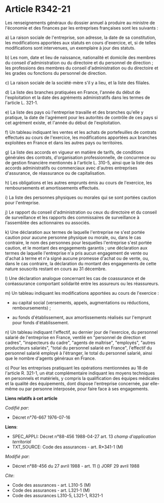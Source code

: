 # Article R342-21

Les renseignements généraux du dossier annuel à produire au ministre de l'économie et des finances par les entreprises
françaises sont les suivants :

a) La raison sociale de l'entreprise, son adresse, la date de sa constitution, les modifications apportées aux statuts en
cours d'exercice, et, si de telles modifications sont intervenues, un exemplaire à jour des statuts.

b) Les nom, date et lieu de naissance, nationalité et domicile des membres du conseil d'administration ou du directoire et du
personnel de direction ; les professions des membres du conseil d'administration ou du directoire et les grades ou fonctions
du personnel de direction.

c) La raison sociale de la société-mère s'il y a lieu, et la liste des filiales.

d) La liste des branches pratiquées en France, l'année du début de l'exploitation et la date des agréments administratifs
dans les termes de l'article L. 321-1.

e) La liste des pays où l'entreprise travaille et des branches qu'elle y pratique, la date de l'agrément pour les autorités
de contrôle de ces pays si cet agrément existe, et l'année du début de l'exploitation.

f) Un tableau indiquant les ventes et les achats de portefeuilles de contrats effectués au cours de l'exercice, les
modifications apportées aux branches exploitées en France et dans les autres pays ou territoires.

g) La liste des accords en vigueur en matière de tarifs, de conditions générales des contrats, d'organisation
professionnelle, de concurrence ou de gestion financière mentionnés à l'article L. 310-5, ainsi que la liste des accords
administratifs ou commerciaux avec d'autres entreprises d'assurance, de réassurance ou de capitalisation.

h) Les obligations et les autres emprunts émis au cours de l'exercice, les remboursements et amortissements effectués.

i) La liste des personnes physiques ou morales qui se sont portées caution pour l'entreprise.

j) Le rapport du conseil d'administration ou ceux du directoire et du conseil de surveillance et les rapports des
commissaires de surveillance à l'assemblée des actionnaires ou associés.

k) Une déclaration aux termes de laquelle l'entreprise ne s'est portée caution pour aucune personne physique ou morale, ou,
dans le cas contraire, le nom des personnes pour lesquelles l'entreprise s'est portée caution, et le montant des engagements
garantis ; une déclaration aux termes de laquelle l'entreprise n'a pris aucun engagement de vente ou d'achat à terme et n'a
signé aucune promesse d'achat ou de vente, ou, dans le cas contraire, la déclaration du montant des engagements de cette
nature souscrits restant en cours au 31 décembre.

l) Une déclaration analogue concernant les cas de coassurance et de coréassurance comportant solidarité entre les assureurs
ou les réassureurs.

m) Un tableau indiquant les modifications apportées au cours de l'exercice :

- au capital social (versements, appels, augmentations ou réductions, remboursements) ;

- au fonds d'établissement, aux amortissements réalisés sur l'emprunt pour fonds d'établissement.

n) Un tableau indiquant l'effectif, au dernier jour de l'exercice, du personnel salarié de l'entreprise en France, ventilé en
"personnel de direction et cadres", "inspecteurs du cadre", "agents de maîtrise", "employés", "autres producteurs salariés",
"total du personnel salarié en France", l'effectif du personnel salarié employé à l'étranger, le total du personnel salarié,
ainsi que le nombre d'agents généraux en France.

o) Pour les entreprises pratiquant les opérations mentionnées au 18 de l'article R. 321-1, un état complémentaire indiquant
les moyens techniques en personnels et matériels, y compris la qualification des équipes médicales et la qualité des
équipements, dont dispose l'entreprise concernée, par elle-même ou par personne interposée, pour faire face à ses
engagements.

**Liens relatifs à cet article**

_Codifié par_:

  - Décret n°76-667 1976-07-16

**Liens**:

  - SPEC_APPLI: Décret n°88-456 1988-04-27 art. 13 *champ d'application territorial*
  - TXT_SOURCE: Code des assurances - art. R*341-1 (M)

_Modifié par_:

  - Décret n°88-456 du 27 avril 1988 - art. 11 () JORF 29 avril 1988

_Cite_:

  - Code des assurances - art. L310-5 (M)
  - Code des assurances - art. L321-1 (M)
  - Code des assurances L310-5, L321-1, R321-1
